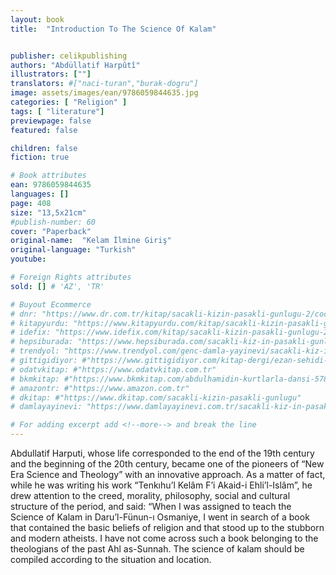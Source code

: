```yaml
---
layout: book
title:  "Introduction To The Science Of Kalam"


publisher: celikpublishing
authors: "Abdüllatif Harpûtî"
illustrators: [""]
translators: #["naci-turan","burak-dogru"]
image: assets/images/ean/9786059844635.jpg
categories: [ "Religion" ]
tags: [ "literature"]
previewpage: false
featured: false

children: false
fiction: true

# Book attributes
ean: 9786059844635
languages: []
page: 408
size: "13,5x21cm"
#publish-number: 60
cover: "Paperback"
original-name:  "Kelam İlmine Giriş"
original-language: "Turkish"
youtube:

# Foreign Rights attributes
sold: [] # 'AZ', 'TR'

# Buyout Ecommerce
# dnr: "https://www.dr.com.tr/kitap/sacakli-kizin-pasakli-gunlugu-2/cocuk-ve-genclik/genclik-10-yas/roman-oyku/urunno=0001893059001"
# kitapyurdu: "https://www.kitapyurdu.com/kitap/sacakli-kizin-pasakli-gunlugu-2-/560122.html&filter_name=Sa%C3%A7akl%C4%B1+K%C4%B1z%27%C4%B1n+Pasakl%C4%B1+G%C3%BCnl%C3%BC%C4%9F%C3%BC+2"
# idefix: "https://www.idefix.com/kitap/sacakli-kizin-pasakli-gunlugu-2/cocuk-ve-genclik/genclik-10-yas/roman-oyku/urunno=0001893059001"
# hepsiburada: "https://www.hepsiburada.com/sacakli-kiz-in-pasakli-gunlugu-2-damla-yayinevi-p-HBV000012ER86"
# trendyol: "https://www.trendyol.com/genc-damla-yayinevi/sacakli-kiz-in-pasakli-gunlugu-2-p-54825777"
# gittigidiyor: #"https://www.gittigidiyor.com/kitap-dergi/ezan-sehidi-adnan-menderes_pdp_732728793"
# odatvkitap: #"https://www.odatvkitap.com.tr"
# bkmkitap: #"https://www.bkmkitap.com/abdulhamidin-kurtlarla-dansi-578226"
# amazontr: #"https://www.amazon.com.tr"
# dkitap: #"https://www.dkitap.com/sacakli-kizin-pasakli-gunlugu"
# damlayayinevi: "https://www.damlayayinevi.com.tr/sacakli-kiz-in-pasakli-gunlugu-2-bu-iste-bi-terslik-var"

# For adding excerpt add <!--more--> and break the line
---
```

Abdullatif Harputi, whose life corresponded to the
end of the 19th century and the beginning of the
20th century, became one of the pioneers of “New
Era Science and Theology” with an innovative approach.
As a matter of fact, while he was writing his
work “Tenkıhu’l Kelâm F’i Akaid-i Ehli’l-Islâm”, he
drew attention to the creed, morality, philosophy,
social and cultural structure of the period, and
said: “When I was assigned to teach the Science
of Kalam in Daru’l-Fünun-ı Osmaniye, I went in
search of a book that contained the basic beliefs
of religion and that stood up to the stubborn and
modern atheists. I have not come across such a
book belonging to the theologians of the past Ahl
as-Sunnah. The science of kalam should be compiled according to the situation and location.
<!--more--> 


